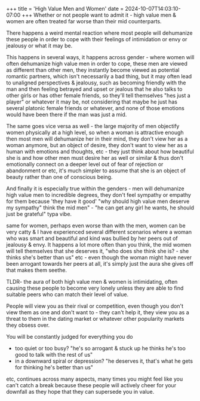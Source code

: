 +++
title = 'High Value Men and Women'
date = 2024-10-07T14:03:10-07:00
+++
Whether or not people want to admit it - high value men & women are often treated far worse than their mid counterparts.

There happens a weird mental reaction where most people will dehumanize these people in order to cope with their feelings of intimidation or envy or jealousy or what it may be.

This happens in several ways, it happens across gender - where women will often dehumanize high value men in order to cope, these men are viewed as different than other men, they instantly become viewed as potential romantic partners, which isn't necessarily a bad thing, but it may often lead to unaligned perspectives & jealousy, such as becoming friendly with the man and then feeling betrayed and upset or jealous that he also talks to other girls or has other female friends, so they'll tell themselves "hes just a player" or whatever it may be, not considering that maybe he just has several platonic female friends or whatever, and none of those emotions would have been there if the man was just a mid.

The same goes vice versa as well - the large majority of men objectify women physically at a high level, so when a woman is attractive enough then most men will dehumanize her in their mind, they don't view her as a woman anymore, but an object of desire, they don't want to view her as a human with emotions and thoughts, etc - they just think about how beautiful she is and how other men must desire her as well or similar & thus don't emotionally connect on a deeper level out of fear of rejection or abandonment or etc, it's much simpler to assume that she is an object of beauty rather than one of conscious being.

And finally it is especially true within the genders - men will dehumanize high value men to incredible degrees, they don't feel sympathy or empathy for them because 'they have it good'
"why should high value men deserve my sympathy" think the mid men" - "he can get any girl he wants, he should just be grateful" typa vibe.

same for women, perhaps even worse than with the men, women can be very catty & I have experienced several different scenarios where a woman who was smart and beautiful and kind was bullied by her peers out of jealousy & envy. It happens a lot more often than you think, the mid women will tell themselves that she deserves it, "who does she think she is? - she thinks she's better than us" etc - even though the woman might have never been arrogant towards her peers at all, it's simply just the aura she gives off that makes them seethe.

TLDR-
the aura of both high value men & women is intimidating, often causing these people to become very lonely unless they are able to find suitable peers who can match their level of value.

People will view you as their rival or competition, even though you don't view them as one and don't want to - they can't help it, they view you as a threat to them in the dating market or whatever other popularity markets they obsess over.

You will be constantly judged for everything you do
- too quiet or too busy? "he's so arrogant & stuck up he thinks he's too good to talk with the rest of us"
- in a downward spiral or depression? "he deserves it, that's what he gets for thinking he's better than us"

etc, continues across many aspects, many times you might feel like you can't catch a break because these people will actively cheer for your downfall as they hope that they can supersede you in value.
